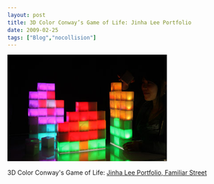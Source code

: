 ```yaml
---
layout: post
title: 3D Color Conway’s Game of Life: Jinha Lee Portfolio
date: 2009-02-25
tags: ["Blog","nocollision"]
---
```


![](k3Im6rfOqkdswq8fxp5kwFObo1_400.jpg)  

3D Color Conway's Game of Life: [Jinha Lee Portfolio, Familiar Street](http://www.hc.ic.i.u-tokyo.ac.jp/~jhlee/jinha/tangible_pixels.shtml)